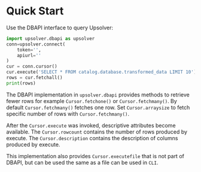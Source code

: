 # Quick Start

Use the DBAPI interface to query Upsolver:

```python
import upsolver.dbapi as upsolver
conn=upsolver.connect(
    token='',
    apiurl=''
)
cur = conn.cursor()
cur.execute('SELECT * FROM catalog.database.transformed_data LIMIT 10')
rows = cur.fetchall()
print(rows)
```


The DBAPI implementation in `upsolver.dbapi` provides methods to retrieve fewer
rows for example `Cursor.fetchone()` or `Cursor.fetchmany()`. By default
`Cursor.fetchmany()` fetches one row. Set
`Cursor.arraysize` to fetch specific number of rows with `Cursor.fetchmany()`.

After the `Cursor.execute` was invoked, descriptive attributes become available.
The `Cursor.rowcount` contains the number of rows produced by execute. 
The `Cursor.description` contains the description of columns produced by execute.

This implementation also provides `Cursor.executefile` that is not part of DBAPI, 
but can be used the same as a file can be used in `CLI`.